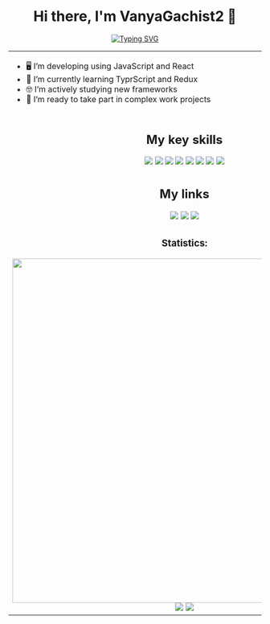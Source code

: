 <h1 align="center" >Hi there, I'm VanyaGachist2 👋</h1>
<div align="center">
  <a align="center" href="https://git.io/typing-svg"><img align="center" src="https://readme-typing-svg.herokuapp.com?font=Fira+Code&pause=1000&color=F3F751&random=false&width=435&lines=Web-developer" alt="Typing SVG" /></a>
</div>
<table>
  <tbody>
    <tr>
      <td>
        <ul>
          <li>🖥️ I’m developing using JavaScript and React</li>
          <li>🔭 I’m currently learning TyprScript and Redux</li>
          <li>🤓 I’m actively studying new frameworks</li>
          <li>🫡 I’m ready to take part in complex work projects</li>
        </ul>
      </td>
    </tr>
    <tr>
      <td>
        <h2 align="center">My key skills</h2>
        <div align="center">
          <img src="https://img.shields.io/badge/html5-%23E34F26.svg?style=for-the-badge&logo=html5&logoColor=white">
          <img src="https://img.shields.io/badge/css3-%231572B6.svg?style=for-the-badge&logo=css3&logoColor=white"/>
          <img src="https://img.shields.io/badge/javascript-%23323330.svg?style=for-the-badge&logo=javascript&logoColor=%23F7DF1E">
          <img src="https://img.shields.io/badge/MongoDB-%234ea94b.svg?style=for-the-badge&logo=mongodb&logoColor=white"/>
          <img src="https://img.shields.io/badge/node.js-6DA55F?style=for-the-badge&logo=node.js&logoColor=white"/>
          <img src="https://img.shields.io/badge/react-%2320232a.svg?style=for-the-badge&logo=react&logoColor=%2361DAFB"/>
          <img src="https://img.shields.io/badge/typescript-%23007ACC.svg?style=for-the-badge&logo=typescript&logoColor=white"/>
          <img src="https://img.shields.io/badge/git-%23F05033.svg?style=for-the-badge&logo=git&logoColor=white"/>
        </div>
      </td>
    </tr>
    <tr>
      <td>
        <h2 align="center">My links</h2>
        <div align="center">
          <a href="#"><img src="https://img.shields.io/badge/steam-%23000000.svg?style=for-the-badge&logo=steam&logoColor=white"/></a>
          <a href="#"><img src="https://img.shields.io/badge/Codewars-B1361E?style=for-the-badge&logo=codewars&logoColor=grey"/></a>
          <a href="#"><img src="https://img.shields.io/badge/Telegram-2CA5E0?style=for-the-badge&logo=telegram&logoColor=white"/></a>
        </div>
      </td>
    </tr>
    <tr>
      <td>
        <h3 align="center">Statistics:</h3>
        <div align="center">
          <img src="http://github-profile-summary-cards.vercel.app/api/cards/profile-details?username=VanyaGachist2&theme=default" width="685px"/>
          <img src="http://github-profile-summary-cards.vercel.app/api/cards/most-commit-language?username=VanyaGachist2&theme=default"/>
          <img src="http://github-profile-summary-cards.vercel.app/api/cards/stats?username=VanyaGachist2&theme=default"/>
        </div>
      </td>
    </tr>
  </tbody>
</table>
